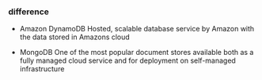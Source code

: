 ### difference
- Amazon DynamoDB 
	Hosted, scalable database service by Amazon with the data stored in Amazons cloud


- MongoDB
  One of the most popular document stores available both as a fully managed cloud service and for deployment on self-managed infrastructure
